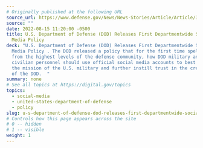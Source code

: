 ```yaml
---
# Originally published at the following URL
source_url: https://www.defense.gov/News/News-Stories/Article/Article/3121412/dod-releases-first-departmentwide-social-media-policy/?
source: ""
date: 2022-08-15 11:20:00 -0500
title: U.S. Department of Defense (DOD) Releases First Departmentwide Social
  Media Policy 
deck: "U.S. Department of Defense (DOD) Releases First Departmentwide Social
  Media Policy . The DOD released a policy that for the first time spells out,
  from the highest levels of the defense community, how DOD military and
  civilian personnel should use official social media accounts to best advance
  the mission of the U.S. military and further instill trust in the credibility
  of the DOD.  "
summary: none
# See all topics at https://digital.gov/topics
topics:
  - social-media
  - united-states-department-of-defense
  - policy
slug: u-s-department-of-defense-dod-releases-first-departmentwide-social-media-policy
# Controls how this page appears across the site
# 0 -- hidden
# 1 -- visible
weight: 1
---
```

